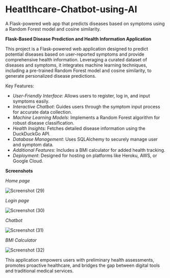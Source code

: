 # Heatlthcare-Chatbot-using-AI
A Flask-powered web app that predicts diseases based on symptoms using a Random Forest model and cosine similarity.

**Flask-Based Disease Prediction and Health Information Application**  

This project is a Flask-powered web application designed to predict potential diseases based on user-reported symptoms and provide comprehensive health information. Leveraging a curated dataset of diseases and symptoms, it integrates machine learning techniques, including a pre-trained Random Forest model and cosine similarity, to generate personalized disease predictions.  

Key Features:  
- *User-Friendly Interface*: Allows users to register, log in, and input symptoms easily.  
- *Interactive Chatbot*: Guides users through the symptom input process for accurate data collection.  
- *Machine Learning Models*: Implements a Random Forest algorithm for robust disease classification.  
- *Health Insights*: Fetches detailed disease information using the DuckDuckGo API.  
- *Database Management*: Uses SQLAlchemy to securely manage user and symptom data.  
- *Additional Features*: Includes a BMI calculator for added health tracking.  
- *Deployment*: Designed for hosting on platforms like Heroku, AWS, or Google Cloud.  


**Screenshots**

*Home page*

![Screenshot (29)](https://github.com/user-attachments/assets/cacd9731-6d40-4a40-a1d8-007f34f07e75)


*Login page*

![Screenshot (30)](https://github.com/user-attachments/assets/d58fe1a3-6ab4-43b3-88d0-313a7c75eb7d)


*Chatbot*

![Screenshot (31)](https://github.com/user-attachments/assets/fbcff2c2-9676-4b21-bf48-79bacc19efd8)


*BMI Calculator*


![Screenshot (32)](https://github.com/user-attachments/assets/7ddfa2b7-d567-4698-9d0d-6f900c5bb5e2)


This application empowers users with preliminary health assessments, promotes proactive healthcare, and bridges the gap between digital tools and traditional medical services.


